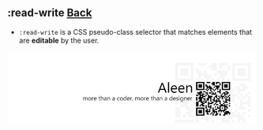 ## :read-write [**Back**](./../pseudoClass.md)

- `:read-write` is a CSS pseudo-class selector that matches elements that are **editable** by the user.

<a href="http://aleen42.github.io/" target="_blank" ><img src="./../../../pic/tail.gif"></a>